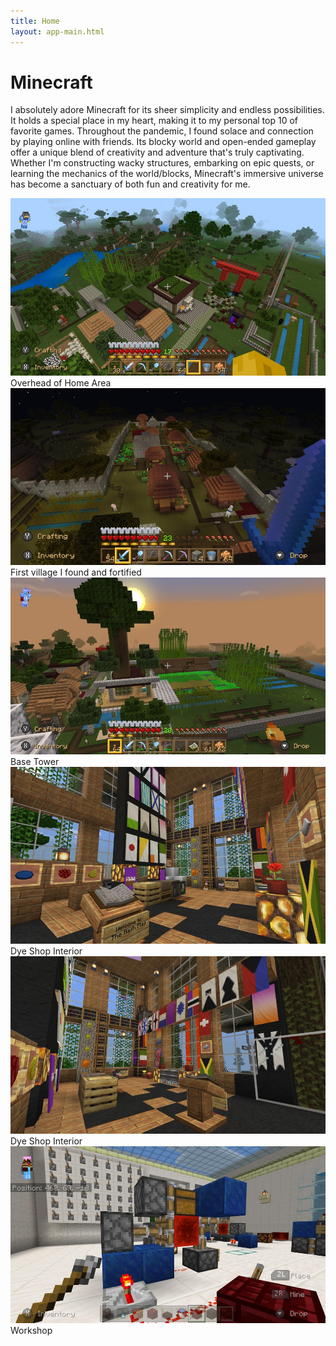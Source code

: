 ```yaml
---
title: Home
layout: app-main.html
---
```


<h1>Minecraft</h1>

<p class='intro'>
	I absolutely adore Minecraft for its sheer simplicity and endless possibilities. It holds a special place in my heart, making it to my personal top 10 of favorite games. Throughout the pandemic, I found solace and connection by playing online with friends. Its blocky world and open-ended gameplay offer a unique blend of creativity and adventure that's truly captivating. Whether I'm constructing wacky structures, embarking on epic quests, or learning the mechanics of the world/blocks, Minecraft's immersive universe has become a sanctuary of both fun and creativity for me.
</p>

<picture>
	<source srcset='/images/gaming/minecraft/2020-02-22 17-10-04@3x.webp 3x' type='image/webp' media='(min-width: 1200px)'>
	<img src='/images/gaming/minecraft/2020-02-22 17-10-04.jpg' srcset='/images/gaming/minecraft/2020-02-22 17-10-04@2x.jpg 2x' alt='Overhead of Home Area'>
	<figcaption class='caption'>Overhead of Home Area</figcaption>
</picture>

<picture>
	<source srcset='/images/gaming/minecraft/2020-02-26 22-26-26@3x.webp 3x' type='image/webp' media='(min-width: 1200px)'>
	<img src='/images/gaming/minecraft/2020-02-26 22-26-26.jpg' srcset='/images/gaming/minecraft/2020-02-26 22-26-26@2x.jpg 2x' alt='First village I found and fortified'>
	<figcaption class='caption'>First village I found and fortified</figcaption>
</picture>

<picture>
	<source srcset='/images/gaming/minecraft/2020-02-29 09-57-04@3x.webp 3x' type='image/webp' media='(min-width: 1200px)'>
	<img src='/images/gaming/minecraft/2020-02-29 09-57-04.jpg' srcset='/images/gaming/minecraft/2020-02-29 09-57-04@2x.jpg 2x' alt='Base Tower'>
	<figcaption class='caption'>Base Tower</figcaption>
</picture>

<picture>
	<source srcset='/images/gaming/minecraft/2020-05-04 00-12-28@3x.webp 3x' type='image/webp' media='(min-width: 1200px)'>
	<img src='/images/gaming/minecraft/2020-05-04 00-12-28.jpg' srcset='/images/gaming/minecraft/2020-05-04 00-12-28@2x.jpg 2x' alt='Dye Shop Interior'>
	<figcaption class='caption'>Dye Shop Interior</figcaption>
</picture>

<picture>
	<source srcset='/images/gaming/minecraft/2020-05-04 00-13-36@3x.webp 3x' type='image/webp' media='(min-width: 1200px)'>
	<img src='/images/gaming/minecraft/2020-05-04 00-13-36.jpg' srcset='/images/gaming/minecraft/2020-05-04 00-13-36@2x.jpg 2x' alt='Dye Shop Interior'>
	<figcaption class='caption'>Dye Shop Interior</figcaption>
</picture>

<picture>
	<source srcset='/images/gaming/minecraft/2020-06-30 22-48-41@3x.webp 3x' type='image/webp' media='(min-width: 1200px)'>
	<img src='/images/gaming/minecraft/2020-06-30 22-48-41.jpg' srcset='/images/gaming/minecraft/2020-06-30 22-48-41@2x.jpg 2x' alt='Workshop'>
	<figcaption class='caption'>Workshop</figcaption>
</picture>

